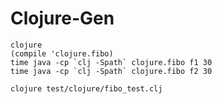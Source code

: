 # Clojure-Gen

```
clojure
(compile 'clojure.fibo)
time java -cp `clj -Spath` clojure.fibo f1 30
time java -cp `clj -Spath` clojure.fibo f2 30
```

```
clojure test/clojure/fibo_test.clj
```
